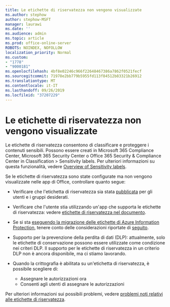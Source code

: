```yaml
---
title: Le etichette di riservatezza non vengono visualizzate
ms.author: stephow
author: stephow-MSFT
manager: laurawi
ms.date: ''
ms.audience: admin
ms.topic: article
ms.prod: office-online-server
ROBOTS: NOINDEX, NOFOLLOW
localization_priority: Normal
ms.custom:
- "1778"
- "9000181"
ms.openlocfilehash: 4bf8e02246c966f22648467386a7862f0521fecf
ms.sourcegitcommit: 71978e2bb779b5955fd113f84512b83321b26912
ms.translationtype: MT
ms.contentlocale: it-IT
ms.lasthandoff: 09/26/2019
ms.locfileid: "37207229"
---
```

# <a name="sensitivity-labels-not-appearing"></a>Le etichette di riservatezza non vengono visualizzate

Le etichette di riservatezza consentono di classificare e proteggere i contenuti sensibili. Possono essere creati in Microsoft 365 Compliance Center, Microsoft 365 Security Center o Office 365 Security & Compliance Center in Classification > Sensitivity labels. Per ulteriori informazioni su questa funzionalità, vedere [Overview of Sensitivity labels](https://docs.microsoft.com/office365/securitycompliance/sensitivity-labels).

Se le etichette di riservatezza sono state configurate ma non vengono visualizzate nelle app di Office, controllare quanto segue:

- Verificare che l'etichetta di riservatezza sia stata [pubblicata](https://docs.microsoft.com/Office365/SecurityCompliance/sensitivity-labels#what-label-policies-can-do) per gli utenti e i gruppi desiderati.

- Verificare che l'utente stia utilizzando un'app che supporta le etichette di riservatezza: vedere [etichette di riservatezza nel documento](https://support.office.com/article/apply-sensitivity-labels-to-your-documents-and-email-within-office-2f96e7cd-d5a4-403b-8bd7-4cc636bae0f9?ad=US&ui=en-US&rs=en-US#bkmk_whereavailable).

- Se si sta [eseguendo la migrazione delle etichette di Azure Information Protection](https://docs.microsoft.com/azure/information-protection/configure-policy-migrate-labels), tenere conto delle considerazioni riportate di [seguito](https://docs.microsoft.com/azure/information-protection/configure-policy-migrate-labels#considerations-for-unified-labels).

- Supporto per la prevenzione della perdita di dati (DLP): attualmente, solo le etichette di conservazione possono essere utilizzate come condizione nei criteri DLP.  Il supporto per le etichette di riservatezza in un criterio DLP non è ancora disponibile, ma ci stiamo lavorando.

- Quando la crittografia è abilitata su un'etichetta di riservatezza, è possibile scegliere di:
    - Assegnare le autorizzazioni ora
    - Consenti agli utenti di assegnare le autorizzazioni


Per ulteriori informazioni sui possibili problemi, vedere [problemi noti relativi alle etichette di riservatezza](https://support.office.com/article/known-issues-with-sensitivity-labels-in-office-b169d687-2bbd-4e21-a440-7da1b2743edc).